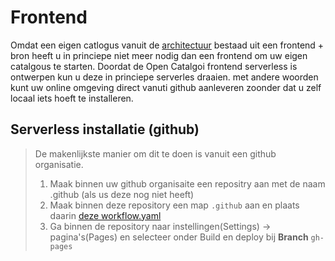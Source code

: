 # Frontend

Omdat een eigen catlogus vanuit de [architectuur](Architectuur) bestaad uit een frontend + bron heeft u in princiepe niet meer nodig dan een frontend om uw eigen catalgous te starten. Doordat de Open Catalgoi frontend serverless is ontwerpen kun u deze in princiepe serverles draaien. met andere woorden kunt uw online omgeving direct vanuti github aanleveren zoonder dat u zelf locaal iets hoeft te installeren.

## Serverless installatie (github)

> De makenlijkste manier om dit te doen is vanuit een github organisatie.
> 1. Maak binnen uw github organisaite een repositry aan met de naam .github (als us deze nog niet heeft)
> 2. Maak binnen deze repository een map `.github` aan en plaats daarin [deze workflow.yaml]()
> 3. Ga binnen de repository naar instellingen(Settings) -> pagina's(Pages)  en selecteer onder Build en deploy bij **Branch** `gh-pages`

